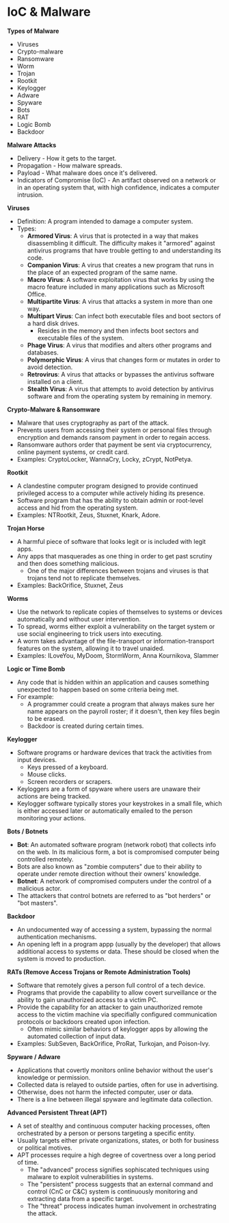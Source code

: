 # IoC & Malware

**Types of Malware**

* Viruses
* Crypto-malware
* Ransomware
* Worm
* Trojan
* Rootkit
* Keylogger
* Adware
* Spyware
* Bots
* RAT
* Logic Bomb
* Backdoor

**Malware Attacks**

* Delivery - How it gets to the target.
* Propagation - How malware spreads.
* Payload - What malware does once it's delivered. 
* Indicators of Compromise \(IoC\) - An artifact observed on a network or in an operating system that, with high confidence, indicates a computer intrusion. 

**Viruses**

* Definition: A program intended to damage a computer system.
* Types:
  * **Armored Virus**: A virus that is protected in a way that makes disassembling it difficult. The difficulty makes it "armored" against antivirus programs that have trouble getting to and understanding its code.
  * **Companion Virus**: A virus that creates a new program that runs in the place of an expected program of the same name.
  * **Macro Virus**: A software exploitation virus that works by using the macro feature included in many applications such as Microsoft Office.
  * **Multipartite Virus**: A virus that attacks a system in more than one way.
  * **Multipart Virus**: Can infect both executable files and boot sectors of a hard disk drives. 
    * Resides in the memory and then infects boot sectors and executable files of the system. 
  * **Phage Virus**: A virus that modifies and alters other programs and databases.
  * **Polymorphic Virus**: A virus that changes form or mutates in order to avoid detection.
  * **Retrovirus**: A virus that attacks or bypasses the antivirus software installed on a client.
  * **Stealth Virus**: A virus that attempts to avoid detection by antivirus software and from the operating system by remaining in memory.

**Crypto-Malware & Ransomware**

* Malware that uses cryptography as part of the attack.
* Prevents users from accessing their system or personal files through encryption and demands ransom payment in order to regain access.
* Ransomware authors order that payment be sent via cryptocurrency, online payment systems, or credit card.
* Examples: CryptoLocker, WannaCry, Locky, zCrypt, NotPetya.

**Rootkit**

* A clandestine computer program designed to provide continued privileged access to a computer while actively hiding its presence.
* Software program that has the ability to obtain admin or root-level access and hid from the operating system.
* Examples: NTRootkit, Zeus, Stuxnet, Knark, Adore.

**Trojan Horse**

* A harmful piece of software that looks legit or is included with legit apps.
* Any apps that masquerades as one thing in order to get past scrutiny and then does something malicious.
  * One of the major differences between trojans and viruses is that trojans tend not to replicate themselves.
* Examples: BackOrifice, Stuxnet, Zeus

**Worms**

* Use the network to replicate copies of themselves to systems or devices automatically and without user intervention.
* To spread, worms either exploit a vulnerability on the target system or use social engineering to trick users into executing.
* A worm takes advantage of the file-transport or information-transport features on the system, allowing it to travel unaided.
* Examples: ILoveYou, MyDoom, StormWorm, Anna Kournikova, Slammer

**Logic or Time Bomb**

* Any code that is hidden within an application and causes something unexpected to happen based on some criteria being met.
* For example:
  * A programmer could create a program that always makes sure her name appears on the payroll roster; if it doesn't, then key files begin to be erased.
  * Backdoor is created during certain times.

**Keylogger**

* Software programs or hardware devices that track the activities from input devices.
  * Keys pressed of a keyboard.
  * Mouse clicks.
  * Screen recorders or scrapers.
* Keyloggers are a form of spyware where users are unaware their actions are being tracked.
* Keylogger software typically stores your keystrokes in a small file, which is either accessed later or automatically emailed to the person monitoring your actions.

**Bots / Botnets**

* **Bot**: An automated software program \(network robot\) that collects info on the web. In its malicious form, a bot is compromised computer being controlled remotely.
* Bots are also known as "zombie computers" due to their ability to operate under remote direction without their owners' knowledge.
* **Botnet**: A network of compromised computers under the control of a malicious actor.
* The attackers that control botnets are referred to as "bot herders" or "bot masters".

**Backdoor**

* An undocumented way of accessing a system, bypassing the normal authentication mechanisms.
* An opening left in a program appp \(usually by the developer\) that allows additional access to systems or data. These should be closed when the system is moved to production.

**RATs \(Remove Access Trojans or Remote Administration Tools\)**

* Software that remotely gives a person full control of a tech device.
* Programs that provide the capability to allow covert surveillance or the ability to gain unauthorized access to a victim PC.
* Provide the capability for an attacker to gain unauthorized remote access to the victim machine via specifially configured communication protocols or backdoors created upon infection.
  * Often mimic similar behaviors of keylogger apps by allowing the automated collection of input data.
* Examples: SubSeven, BackOrifice, ProRat, Turkojan, and Poison-Ivy.

**Spyware / Adware**

* Applications that covertly monitors online behavior without the user's knowledge or permission.
* Collected data is relayed to outside parties, often for use in advertising.
* Otherwise, does not harm the infected computer, user or data.
* There is a line between illegal spyware and legitimate data collection.

**Advanced Persistent Threat \(APT\)**

* A set of stealthy and continuous computer hacking processes, often orchestrated by a person or persons targeting a specific entity.
* Usually targets either private organizations, states, or both for business or political motives.
* APT processes require a high degree of covertness over a long period of time.
  * The "advanced" process signifies sophiscated techniques using malware to exploit vulnerabilities in systems.
  * The "persistent" process suggests that an external command and control \(CnC or C&C\) system is continuously monitoring and extracting data from a specific target.
  * The "threat" process indicates human involvement in orchestrating the attack.

